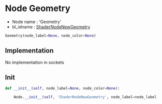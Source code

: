 # Node Geometry

- Node name : 'Geometry'
- bl_idname : [ShaderNodeNewGeometry](https://docs.blender.org/api/current/bpy.types.ShaderNodeNewGeometry.html)


``` python
Geometry(node_label=None, node_color=None)
```
## Implementation

No implementation in sockets

## Init

``` python
def __init__(self, node_label=None, node_color=None):

    Node.__init__(self, 'ShaderNodeNewGeometry', node_label=node_label, node_color=node_color)
```
